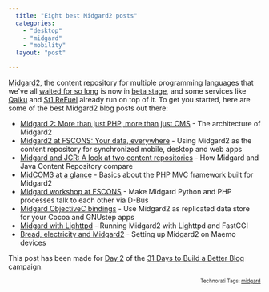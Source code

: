 ```yaml
---
  title: "Eight best Midgard2 posts"
  categories: 
    - "desktop"
    - "midgard"
    - "mobility"
  layout: "post"

---
```

<p>
<a href="http://www.midgard-project.org/midgard2/">Midgard2</a>, the content repository for multiple programming languages that we've all <a href="http://www.kaktus.cc/weblog/4658b837d2e9075028380198a39fbc0f/">waited for so long</a> is now in <a href="http://www.midgard-project.org/updates/midgard2-9-3-0beta2-released/">beta stage</a>, and some services like <a href="http://www.qaiku.com/">Qaiku</a> and <a href="http://refuel.st1.fi/">St1 ReFuel</a> already run on top of it. To get you started, here are some of the best Midgard2 blog posts out there:
</p><ul>
<li><a href="http://bergie.iki.fi/blog/midgard_2-more_than_just_php-more_than_just_cms/">Midgard 2: More than just PHP, more than just CMS</a> - The architecture of Midgard2<br /></li>
<li><a href="http://bergie.iki.fi/blog/midgard2_at_fscons-your_data-everywhere/">Midgard2 at FSCONS: Your data, everywhere</a> - Using Midgard2 as the content repository for synchronized mobile, desktop and web apps<br /></li>
<li><a href="http://bergie.iki.fi/blog/midgard_and_jcr-a_look_at_two_content_repositories/">Midgard and JCR: A look at two content repositories</a> - How Midgard and Java Content Repository compare<br /></li>
<li><a href="http://bergie.iki.fi/blog/midcom_3_at_a_glance/">MidCOM3 at a glance</a> - Basics about the PHP MVC framework built for Midgard2<br /></li>
<li><a href="http://teroheikkinen.iki.fi/blog/midgard_workshop_at_fscons/">Midgard workshop at FSCONS</a> - Make Midgard Python and PHP processes talk to each other via D-Bus<br /></li>
<li><a href="http://www.mdk.org.pl/2009/3/26/midgard-objc-bindings">Midgard ObjectiveC bindings</a> - Use Midgard2 as replicated data store for your Cocoa and GNUstep apps<br /></li>
<li><a href="http://blogs.nemein.com/people/piotras/view/1208851555.html">Midgard with Lighttpd</a> - Running Midgard2 with Lighttpd and FastCGI<br /></li>
<li><a href="http://blogs.nemein.com/people/piotras/view/1178011811.html">Bread, electricity and Midgard2</a> - Setting up Midgard2 on Maemo devices<br /></li>
</ul><p>
This post has been made for <a href="http://www.problogger.net/archives/2009/04/07/write-a-list-post/">Day 2</a> of the <a href="http://www.problogger.net/31-days-to-build-a-better-blog-join-9100-other-bloggers-today/">31 Days to Build a Better Blog</a> campaign.
</p>
<p style="text-align:right;font-size:10px;">Technorati Tags: <a href="http://www.technorati.com/tag/midgard" rel="tag">midgard</a></p>